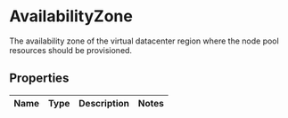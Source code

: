 # AvailabilityZone

The availability zone of the virtual datacenter region where the node pool resources should be provisioned. 
## Properties
| Name | Type | Description | Notes |
| ------------ | ------------- | ------------- | ------------- |


